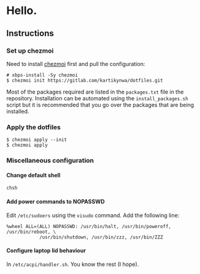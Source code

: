 # Hello.

## Instructions

### Set up chezmoi

Need to install [chezmoi](https://chezmoi.io) first and pull the configuration:

```
# xbps-install -Sy chezmoi
$ chezmoi init https://gitlab.com/kartikynwa/dotfiles.git
```

Most of the packages required are listed in the `packages.txt` file in the
repository. Installation can be automated using the `install_packages.sh`
script but it is recommended that you go over the packages that are being
installed.

### Apply the dotfiles


```
$ chezmoi apply --init
$ chezmoi apply
```

### Miscellaneous configuration

#### Change default shell

`chsh`

#### Add power commands to NOPASSWD

Edit `/etc/sudoers` using the `visudo` command. Add the following line:

```
%wheel ALL=(ALL) NOPASSWD: /usr/bin/halt, /usr/bin/poweroff, /usr/bin/reboot, \
            /usr/bin/shutdown, /usr/bin/zzz, /usr/bin/ZZZ
```

#### Configure laptop lid behaviour

In `/etc/acpi/handler.sh`. You know the rest (I hope).
